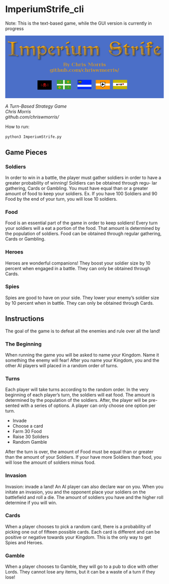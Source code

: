 # ImperiumStrife_cli

Note: This is the text-based game, while the GUI version is currently in progress

![alt text](https://github.com/chriswmorris/ImperiumStrife_cli/blob/master/title.png)
<i>
  
  
A Turn-Based Strategy Game <br>
Chris Morris <br>
github.com/chriswmorris/ <br>
</i>

How to run:

<code>python3 ImperiumStrife.py </code>



<h2> Game Pieces </h2>

<h3> Soldiers </h3>
In order to win in a battle, the player must gather soldiers in order to have
a greater probability of winning! Soldiers can be obtained through regu-
lar gathering, Cards or Gambling. You must have equal than or a
greater amount of food to keep your soldiers.
Ex. If you have 100 Soldiers and 90 Food by the end of your turn, you
will lose 10 soldiers.


<h3> Food </h3>
Food is an essential part of the game in order to keep soldiers! Every turn
your soldiers will a eat a portion of the food. That amount is determined by
the population of soldiers. Food can be obtained through regular gathering,
Cards or Gambling.

<h3> Heroes </h3>
Heroes are wonderful companions! They boost your soldier size by 10 percent
when engaged in a battle. They can only be obtained through Cards.


<h3> Spies </h3>
Spies are good to have on your side. They lower your enemy’s soldier size by
10 percent when in battle. They can only be obtained through Cards.


<h2> Instructions </h2>

The goal of the game is to defeat all the enemies and rule over all the land!

<h3> The Beginning </h3>
When running the game you will be asked to name your Kingdom. Name it
something the enemy will fear! After you name your Kingdom, you and the
other AI players will placed in a random order of turns.

<h3> Turns </h3>
Each player will take turns according to the random order. In the very
beginning of each player’s turn, the soldiers will eat food. The amount is
determined by the population of the soldiers. After, the player will be pre-
sented with a series of options. A player can only choose one option per turn.

<ul>
  <li>Invade </li>
  <li>Choose a card </li>
  <li>Farm 30 Food </li>
  <li>Raise 30 Soliders </li>
  <li>Random Gamble </li>
</ul>


After the turn is over, the amount of Food must be equal than or greater
than the amount of your Soldiers. If your have more Soldiers than food, you
will lose the amount of soldiers minus food.

<h3> Invasion </h3>
Invasion: invade a land! An AI player can also declare war on you. When you initate an invasion, you and the opponent place your soldiers on the battlefield and roll a die. The amount of soldiers you have and the higher roll determine if you will win.

<h3> Cards </h3>
When a player chooses to pick a random card, there is a probability of picking
one out of fifteen possible cards. Each card is different and can be positive
or negative towards your Kingdom. This is the only way to get Spies and
Heroes.

<h3> Gamble </h3>
When a player chooses to Gamble, they will go to a pub to dice with other
Lords. They cannot lose any items, but it can be a waste of a turn if they
lose!
